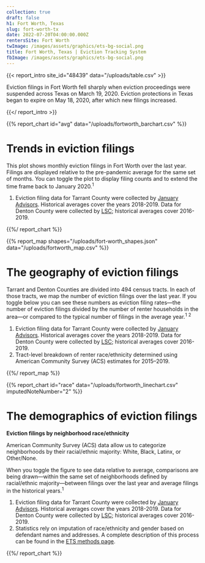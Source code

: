 ```yaml
---
collection: true
draft: false
h1: Fort Worth, Texas
slug: fort-worth-tx
date: 2022-07-20T04:00:00.000Z
rentersSite: Fort Worth
twImage: /images/assets/graphics/ets-bg-social.png
title: Fort Worth, Texas | Eviction Tracking System
fbImage: /images/assets/graphics/ets-bg-social.png
---
```


{{< report_intro site_id="48439" data="/uploads/table.csv" >}}

Eviction filings in Fort Worth fell sharply when eviction proceedings were suspended across Texas on March 19, 2020. Eviction protections in Texas began to expire on May 18, 2020, after which new filings increased.



{{</ report_intro >}}



{{% report_chart id="avg" data="/uploads/fortworth_barchart.csv" %}}

# Trends in eviction filings

This plot shows monthly eviction filings in Fort Worth over the last year. Filings are displayed relative to the pre-pandemic average for the same set of months. You can toggle the plot to display filing counts and to extend the time frame back to January 2020.<sup>1</sup>

1. Eviction filing data for Tarrant County were collected by [January Advisors](https://www.januaryadvisors.com/). Historical averages cover the years 2018-2019. Data for Denton County were collected by [LSC](https://www.lsc.gov/); historical averages cover 2016-2019.

{{%/ report_chart %}}



{{% report_map shapes="/uploads/fort-worth_shapes.json" data="/uploads/fortworth_map.csv" %}}

# The geography of eviction filings

Tarrant and Denton Counties are divided into 494 census tracts. In each of those tracts, we map the number of eviction filings over the last year. If you toggle below you can see these numbers as eviction filing rates—the number of eviction filings divided by the number of renter households in the area—or compared to the typical number of filings in the average year.<sup>1</sup> <sup>2</sup>

1. Eviction filing data for Tarrant County were collected by [January Advisors](https://www.januaryadvisors.com/). Historical averages cover the years 2018-2019. Data for Denton County were collected by [LSC](https://www.lsc.gov/); historical averages cover 2016-2019. 
2. Tract-level breakdown of renter race/ethnicity determined using American Community Survey (ACS) estimates for 2015–2019.

{{%/ report_map %}}



{{% report_chart id="race" data="/uploads/fortworth_linechart.csv" imputedNoteNumber="2" %}}





# The demographics of eviction filings

**Eviction filings by neighborhood race/ethnicity**

American Community Survey (ACS) data allow us to categorize neighborhoods by their racial/ethnic majority: White, Black, Latinx, or Other/None.

When you toggle the figure to see data relative to average, comparisons are being drawn—within the same set of neighborhoods defined by racial/ethnic majority—between filings over the last year and average filings in the historical years.<sup>1</sup>

1. Eviction filing data for Tarrant County were collected by [January Advisors](https://www.januaryadvisors.com/). Historical averages cover the years 2018-2019. Data for Denton County were collected by [LSC](https://www.lsc.gov/); historical averages cover 2016-2019.
2. Statistics rely on imputation of race/ethnicity and gender based on defendant names and addresses. A complete description of this process can be found in the [ETS methods page](https://evictionlab.org/eviction-tracking/methods/).

{{%/ report_chart %}}
